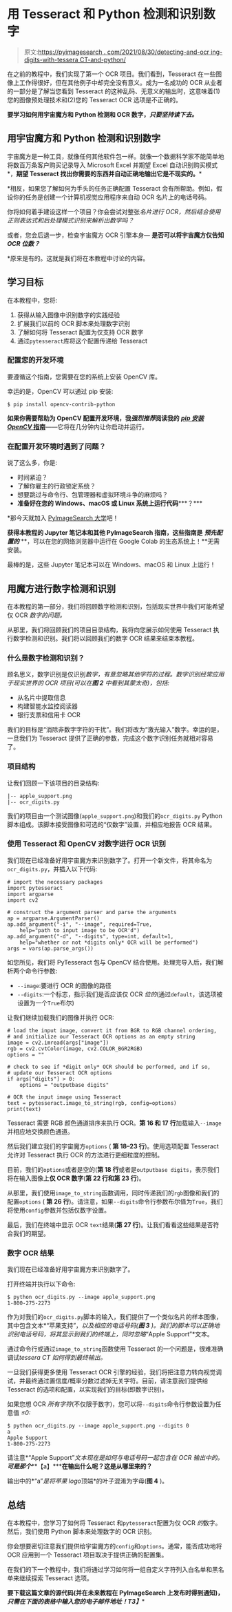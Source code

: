# 用 Tesseract 和 Python 检测和识别数字

> 原文:[https://pyimagesearch . com/2021/08/30/detecting-and-ocr ing-digits-with-tessera CT-and-python/](https://pyimagesearch.com/2021/08/30/detecting-and-ocring-digits-with-tesseract-and-python/)

在之前的教程中，我们实现了第一个 OCR 项目。我们看到，Tesseract 在一些图像上工作得很好，但在其他例子中却完全没有意义。成为一名成功的 OCR 从业者的一部分是了解当您看到 Tesseract 的这种乱码、无意义的输出时，这意味着(1)您的图像预处理技术和(2)您的 Tesseract OCR 选项是不正确的。

****要学习如何用宇宙魔方和 Python 检测和 OCR 数字，*只要坚持读下去。*****

## **用宇宙魔方和 Python 检测和识别数字**

宇宙魔方是一种工具，就像任何其他软件包一样。就像一个数据科学家不能简单地将数百万条客户购买记录导入 Microsoft Excel 并期望 Excel 自动识别购买模式*，**期望 Tesseract 找出你需要的东西并自动正确地输出它是不现实的。***

 *相反，如果您了解如何为手头的任务正确配置 Tesseract 会有所帮助。例如，假设你的任务是创建一个计算机视觉应用程序来自动 OCR 名片上的电话号码。

你将如何着手建设这样一个项目？你会尝试对整张*名片进行 OCR，然后结合使用正则表达式和后处理模式识别来解析出数字吗？*

或者，您会后退一步，检查宇宙魔方 OCR 引擎本身— **是否可以将宇宙魔方仅告知*****OCR 位数？***

 *原来是有的。这就是我们将在本教程中讨论的内容。

## **学习目标**

在本教程中，您将:

1.  获得从输入图像中识别数字的实践经验
2.  扩展我们以前的 OCR 脚本来处理数字识别
3.  了解如何将 Tesseract 配置为仅支持 OCR 数字
4.  通过`pytesseract`库将这个配置传递给 Tesseract

### **配置您的开发环境**

要遵循这个指南，您需要在您的系统上安装 OpenCV 库。

幸运的是，OpenCV 可以通过 pip 安装:

```
$ pip install opencv-contrib-python
```

**如果你需要帮助为 OpenCV 配置开发环境，我*强烈推荐*阅读我的** [***pip 安装 OpenCV* 指南**](https://pyimagesearch.com/2018/09/19/pip-install-opencv/)——它将在几分钟内让你启动并运行。

### **在配置开发环境时遇到了问题？**

说了这么多，你是:

*   时间紧迫？
*   了解你雇主的行政锁定系统？
*   想要跳过与命令行、包管理器和虚拟环境斗争的麻烦吗？
*   **准备好在您的 Windows、macOS 或 Linux 系统上运行代码*****？***

 *那今天就加入 [PyImageSearch 大学](https://pyimagesearch.com/pyimagesearch-university/)吧！

**获得本教程的 Jupyter 笔记本和其他 PyImageSearch 指南，这些指南是** ***预先配置的*** **，可以在您的网络浏览器中运行在 Google Colab 的生态系统上！**无需安装。

最棒的是，这些 Jupyter 笔记本可以在 Windows、macOS 和 Linux 上运行！

## **用魔方进行数字检测和识别**

在本教程的第一部分，我们将回顾数字检测和识别，包括现实世界中我们可能希望仅 OCR *数字的问题。*

从那里，我们将回顾我们的项目目录结构，我将向您展示如何使用 Tesseract 执行数字检测和识别。我们将以回顾我们的数字 OCR 结果来结束本教程。

### 什么是数字检测和识别？

顾名思义，数字识别是仅识别*数字，有意忽略其他字符的过程。数字识别经常应用于现实世界的 OCR 项目(可以在**图** **2** 中看到其蒙太奇)，包括:*

*   从名片中提取信息
*   构建智能水监控阅读器
*   银行支票和信用卡 OCR

我们的目标是“消除非数字字符的干扰”。我们将改为“激光输入”数字。幸运的是，一旦我们为 Tesseract 提供了正确的参数，完成这个数字识别任务就相对容易了。

### **项目结构**

让我们回顾一下该项目的目录结构:

```
|-- apple_support.png
|-- ocr_digits.py
```

我们的项目由一个测试图像(`apple_support.png`)和我们的`ocr_digits.py` Python 脚本组成。该脚本接受图像和可选的“仅数字”设置，并相应地报告 OCR 结果。

### **使用 Tesseract 和 OpenCV 对数字进行 OCR 识别**

我们现在已经准备好用宇宙魔方来识别数字了。打开一个新文件，将其命名为`ocr_digits.py`，并插入以下代码:

```
# import the necessary packages
import pytesseract
import argparse
import cv2

# construct the argument parser and parse the arguments
ap = argparse.ArgumentParser()
ap.add_argument("-i", "--image", required=True,
	help="path to input image to be OCR'd")
ap.add_argument("-d", "--digits", type=int, default=1,
	help="whether or not *digits only* OCR will be performed")
args = vars(ap.parse_args())
```

如您所见，我们将 PyTesseract 包与 OpenCV 结合使用。处理完导入后，我们解析两个命令行参数:

*   `--image`:要进行 OCR 的图像的路径
*   `--digits`:一个标志，指示我们是否应该仅 OCR *位的*(通过`default`，该选项被设置为一个`True`布尔)

让我们继续加载我们的图像并执行 OCR:

```
# load the input image, convert it from BGR to RGB channel ordering,
# and initialize our Tesseract OCR options as an empty string
image = cv2.imread(args["image"])
rgb = cv2.cvtColor(image, cv2.COLOR_BGR2RGB)
options = ""

# check to see if *digit only* OCR should be performed, and if so,
# update our Tesseract OCR options
if args["digits"] > 0:
	options = "outputbase digits"

# OCR the input image using Tesseract
text = pytesseract.image_to_string(rgb, config=options)
print(text)
```

Tesseract 需要 RGB 颜色通道排序来执行 OCR。**第 16 和 17 行**加载输入`--image`并相应地交换颜色通道。

然后我们建立我们的宇宙魔方`options` ( **第 18–23 行**)。使用选项配置 Tesseract 允许对 Tesseract 执行 OCR 的方法进行更细粒度的控制。

目前，我们的`options`或者是空的(**第 18 行**或者是`outputbase digits`，表示我们将在输入图像上**仅 OCR 数字**(**第 22 行和第 23 行**)。

从那里，我们使用`image_to_string`函数调用，同时传递我们的`rgb`图像和我们的配置`options` ( **第 26 行**)。请注意，如果`--digits`命令行参数布尔值为`True`，我们将使用`config`参数并包括仅数字设置。

最后，我们在终端中显示 OCR `text`结果(**第 27 行**)。让我们看看这些结果是否符合我们的期望。

### **数字 OCR 结果**

我们现在已经准备好用宇宙魔方来识别数字了。

打开终端并执行以下命令:

```
$ python ocr_digits.py --image apple_support.png
1-800-275-2273
```

作为对我们的`ocr_digits.py`脚本的输入，我们提供了一个类似名片的样本图像，其中包含文本*“苹果支持”，*以及相应的电话号码(**图 3** )。我们的脚本可以正确地识别电话号码，将其显示到我们的终端上，同时忽略*“Apple Support”*文本。

通过命令行或通过`image_to_string`函数使用 Tesseract 的一个问题是，很难准确调试*tessera CT 如何得到最终输出。*

一旦我们获得更多使用 Tesseract OCR 引擎的经验，我们将把注意力转向视觉调试，并最终通过置信度/概率分数过滤掉无关字符。目前，请注意我们提供给 Tesseract 的选项和配置，以实现我们的目标(即数字识别)。

如果您想 OCR *所有字符*(不仅限于数字)，您可以将`--digits`命令行参数设置为任意值 *≤0:*

```
$ python ocr_digits.py --image apple_support.png --digits 0
a
Apple Support
1-800-275-2273
```

请注意*“Apple Support”*文本现在是如何与电话号码一起包含在 OCR 输出中的。**可是那个*****【a】*****在输出什么呢？这是从哪里来的？**

输出中的*“a”*是将苹果 logo*顶端*的叶子混淆为字母(**图 4** )。

## **总结**

在本教程中，您学习了如何将 Tesseract 和`pytesseract`配置为仅 OCR *的*数字。然后，我们使用 Python 脚本来处理数字的 OCR 识别。

你会想要密切注意我们提供给宇宙魔方的`config`和`options`。通常，能否成功地将 OCR 应用到一个 Tesseract 项目取决于提供正确的配置集。

在我们的下一个教程中，我们将通过学习如何将一组自定义字符列入白名单和黑名单来继续探索 Tesseract 选项。

**要下载这篇文章的源代码(并在未来教程在 PyImageSearch 上发布时得到通知)，*只需在下面的表格中输入您的电子邮件地址！*T3】*****